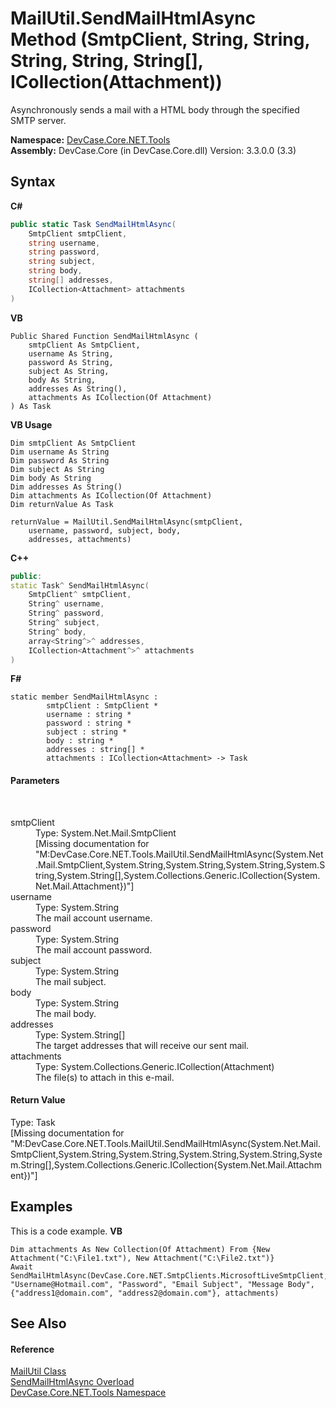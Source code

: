 # MailUtil.SendMailHtmlAsync Method (SmtpClient, String, String, String, String, String[], ICollection(Attachment))
 

Asynchronously sends a mail with a HTML body through the specified SMTP server.

**Namespace:**&nbsp;<a href="N_DevCase_Core_NET_Tools">DevCase.Core.NET.Tools</a><br />**Assembly:**&nbsp;DevCase.Core (in DevCase.Core.dll) Version: 3.3.0.0 (3.3)

## Syntax

**C#**<br />
``` C#
public static Task SendMailHtmlAsync(
	SmtpClient smtpClient,
	string username,
	string password,
	string subject,
	string body,
	string[] addresses,
	ICollection<Attachment> attachments
)
```

**VB**<br />
``` VB
Public Shared Function SendMailHtmlAsync ( 
	smtpClient As SmtpClient,
	username As String,
	password As String,
	subject As String,
	body As String,
	addresses As String(),
	attachments As ICollection(Of Attachment)
) As Task
```

**VB Usage**<br />
``` VB Usage
Dim smtpClient As SmtpClient
Dim username As String
Dim password As String
Dim subject As String
Dim body As String
Dim addresses As String()
Dim attachments As ICollection(Of Attachment)
Dim returnValue As Task

returnValue = MailUtil.SendMailHtmlAsync(smtpClient, 
	username, password, subject, body, 
	addresses, attachments)
```

**C++**<br />
``` C++
public:
static Task^ SendMailHtmlAsync(
	SmtpClient^ smtpClient, 
	String^ username, 
	String^ password, 
	String^ subject, 
	String^ body, 
	array<String^>^ addresses, 
	ICollection<Attachment^>^ attachments
)
```

**F#**<br />
``` F#
static member SendMailHtmlAsync : 
        smtpClient : SmtpClient * 
        username : string * 
        password : string * 
        subject : string * 
        body : string * 
        addresses : string[] * 
        attachments : ICollection<Attachment> -> Task 

```


#### Parameters
&nbsp;<dl><dt>smtpClient</dt><dd>Type: System.Net.Mail.SmtpClient<br />\[Missing <param name="smtpClient"/> documentation for "M:DevCase.Core.NET.Tools.MailUtil.SendMailHtmlAsync(System.Net.Mail.SmtpClient,System.String,System.String,System.String,System.String,System.String[],System.Collections.Generic.ICollection{System.Net.Mail.Attachment})"\]</dd><dt>username</dt><dd>Type: System.String<br />The mail account username.</dd><dt>password</dt><dd>Type: System.String<br />The mail account password.</dd><dt>subject</dt><dd>Type: System.String<br />The mail subject.</dd><dt>body</dt><dd>Type: System.String<br />The mail body.</dd><dt>addresses</dt><dd>Type: System.String[]<br />The target addresses that will receive our sent mail.</dd><dt>attachments</dt><dd>Type: System.Collections.Generic.ICollection(Attachment)<br />The file(s) to attach in this e-mail.</dd></dl>

#### Return Value
Type: Task<br />\[Missing <returns> documentation for "M:DevCase.Core.NET.Tools.MailUtil.SendMailHtmlAsync(System.Net.Mail.SmtpClient,System.String,System.String,System.String,System.String,System.String[],System.Collections.Generic.ICollection{System.Net.Mail.Attachment})"\]

## Examples
This is a code example. 
**VB**<br />
``` VB
Dim attachments As New Collection(Of Attachment) From {New Attachment("C:\File1.txt"), New Attachment("C:\File2.txt")}
Await SendMailHtmlAsync(DevCase.Core.NET.SmtpClients.MicrosoftLiveSmtpClient, "Username@Hotmail.com", "Password", "Email Subject", "Message Body", {"address1@domain.com", "address2@domain.com"}, attachments)
```


## See Also


#### Reference
<a href="T_DevCase_Core_NET_Tools_MailUtil">MailUtil Class</a><br /><a href="Overload_DevCase_Core_NET_Tools_MailUtil_SendMailHtmlAsync">SendMailHtmlAsync Overload</a><br /><a href="N_DevCase_Core_NET_Tools">DevCase.Core.NET.Tools Namespace</a><br />